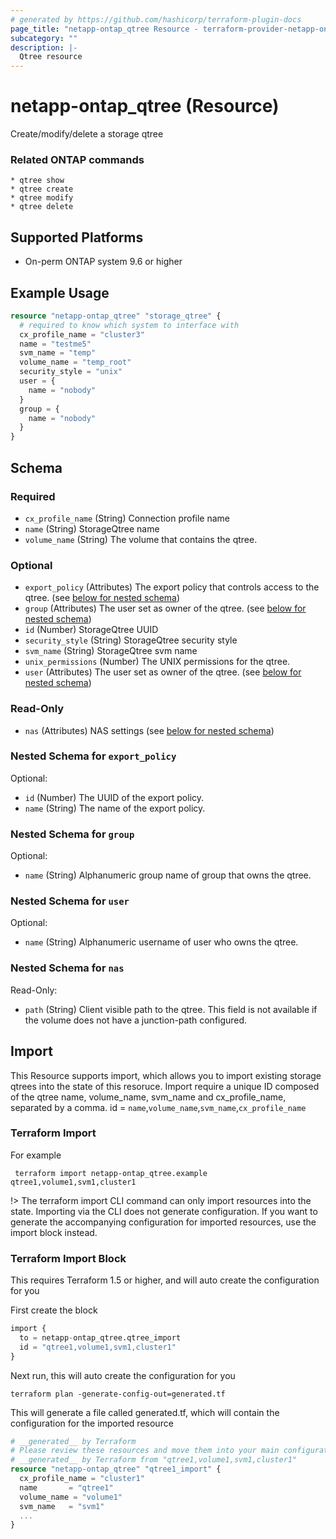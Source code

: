 ```yaml
---
# generated by https://github.com/hashicorp/terraform-plugin-docs
page_title: "netapp-ontap_qtree Resource - terraform-provider-netapp-ontap"
subcategory: ""
description: |-
  Qtree resource
---
```


# netapp-ontap_qtree (Resource)

Create/modify/delete a storage qtree

### Related ONTAP commands
```commandline
* qtree show
* qtree create
* qtree modify
* qtree delete
```

## Supported Platforms
* On-perm ONTAP system 9.6 or higher

## Example Usage

```terraform
resource "netapp-ontap_qtree" "storage_qtree" {
  # required to know which system to interface with
  cx_profile_name = "cluster3"
  name = "testme5"
  svm_name = "temp"
  volume_name = "temp_root"
  security_style = "unix" 
  user = {
    name = "nobody"
  }
  group = {
    name = "nobody"
  }
}
```

<!-- schema generated by tfplugindocs -->
## Schema

### Required

- `cx_profile_name` (String) Connection profile name
- `name` (String) StorageQtree name
- `volume_name` (String) The volume that contains the qtree.

### Optional

- `export_policy` (Attributes) The export policy that controls access to the qtree. (see [below for nested schema](#nestedatt--export_policy))
- `group` (Attributes) The user set as owner of the qtree. (see [below for nested schema](#nestedatt--group))
- `id` (Number) StorageQtree UUID
- `security_style` (String) StorageQtree security style
- `svm_name` (String) StorageQtree svm name
- `unix_permissions` (Number) The UNIX permissions for the qtree.
- `user` (Attributes) The user set as owner of the qtree. (see [below for nested schema](#nestedatt--user))

### Read-Only

- `nas` (Attributes) NAS settings (see [below for nested schema](#nestedatt--nas))

<a id="nestedatt--export_policy"></a>
### Nested Schema for `export_policy`

Optional:

- `id` (Number) The UUID of the export policy.
- `name` (String) The name of the export policy.


<a id="nestedatt--group"></a>
### Nested Schema for `group`

Optional:

- `name` (String) Alphanumeric group name of group that owns the qtree.


<a id="nestedatt--user"></a>
### Nested Schema for `user`

Optional:

- `name` (String) Alphanumeric username of user who owns the qtree.


<a id="nestedatt--nas"></a>
### Nested Schema for `nas`

Read-Only:

- `path` (String) Client visible path to the qtree. This field is not available if the volume does not have a junction-path configured.

## Import
This Resource supports import, which allows you to import existing storage qtrees into the state of this resoruce.
Import require a unique ID composed of the qtree name, volume_name, svm_name and cx_profile_name, separated by a comma.
 id = `name`,`volume_name`,`svm_name`,`cx_profile_name`

### Terraform Import
 For example
 ```shell
  terraform import netapp-ontap_qtree.example qtree1,volume1,svm1,cluster1
 ```

!> The terraform import CLI command can only import resources into the state. Importing via the CLI does not generate configuration. If you want to generate the accompanying configuration for imported resources, use the import block instead.

### Terraform Import Block
This requires Terraform 1.5 or higher, and will auto create the configuration for you

First create the block
```terraform
import {
  to = netapp-ontap_qtree.qtree_import
  id = "qtree1,volume1,svm1,cluster1"
}
```
Next run, this will auto create the configuration for you
```shell
terraform plan -generate-config-out=generated.tf
```
This will generate a file called generated.tf, which will contain the configuration for the imported resource
```terraform
# __generated__ by Terraform
# Please review these resources and move them into your main configuration files.
# __generated__ by Terraform from "qtree1,volume1,svm1,cluster1"
resource "netapp-ontap_qtree" "qtree1_import" {
  cx_profile_name = "cluster1"
  name       = "qtree1"
  volume_name = "volume1"
  svm_name   = "svm1"
  ...
}
```